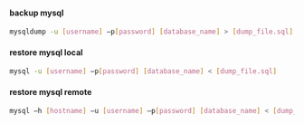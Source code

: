#### backup mysql
```bash
mysqldump -u [username] –p[password] [database_name] > [dump_file.sql]
```
#### restore mysql local
```bash
mysql -u [username] –p[password] [database_name] < [dump_file.sql]
```
#### restore mysql remote
```bash
mysql –h [hostname] –u [username] –p[password] [database_name] < [dump_file.sql]
```
